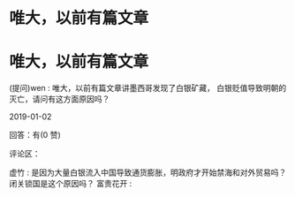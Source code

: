 # 唯大，以前有篇文章

# 唯大，以前有篇文章

(提问)wen : 唯大，以前有篇文章讲墨西哥发现了白银矿藏， 白银贬值导致明朝的灭亡，请问有这方面原因吗？

2019-01-02

回答：有(0 赞)

评论区：

虚竹 : 是因为大量白银流入中国导致通货膨胀，明政府才开始禁海和对外贸易吗？闭关锁国是这个原因吗？ 富贵花开 :